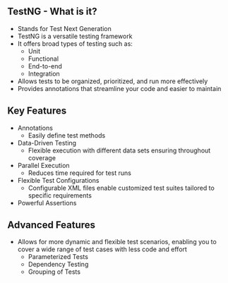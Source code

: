 ## TestNG - What is it?
- Stands for Test Next Generation
- TestNG is a versatile testing framework
- It offers broad types of testing such as:
	- Unit
	- Functional
	- End-to-end
	- Integration
- Allows tests to be organized, prioritized, and run more effectively
- Provides annotations that streamline your code and easier to maintain
## Key Features
- Annotations
	- Easily define test methods
- Data-Driven Testing
	- Flexible execution with different data sets ensuring throughout coverage
- Parallel Execution
	- Reduces time required for test runs
- Flexible Test Configurations
	- Configurable XML files enable customized test suites tailored to specific requirements
- Powerful Assertions
## Advanced Features
- Allows for more dynamic and flexible test scenarios, enabling you to cover a wide range of test cases with less code and effort
	- Parameterized Tests
	- Dependency Testing
	- Grouping of Tests